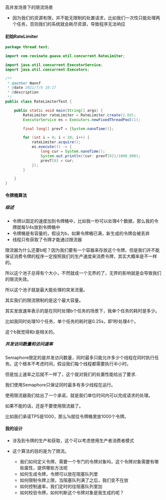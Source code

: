 高并发场景下的限流场景

- 因为我们的资源有限，并不能无限制的处置请求，比如我们一次性只能处理两个任务，否则我们的系统就会耗尽资源，导致程序无法响应

#### 初始RateLimiter

```java
package thread.test;

import com.revinate.guava.util.concurrent.RateLimiter;

import java.util.concurrent.ExecutorService;
import java.util.concurrent.Executors;

/**
 * @author Nannf
 * @date 2021/7/6 10:17
 * @description
 */
public class RateLimiterTest {

    public static void main(String[] args) {
        RateLimiter rateLimiter = RateLimiter.create(2.0d);
        ExecutorService es = Executors.newFixedThreadPool(1);

        final long[] prevT = {System.nanoTime()};

        for (int i = 0; i < 20; i++) {
            rateLimiter.acquire();
            es.execute(() -> {
                long cur = System.nanoTime();
                System.out.println((cur- prevT[0])/1000_000);
                prevT[0] = cur;
            });
        }

    }
}

```



#### 令牌桶算法

##### 综述

- 令牌以固定的速度加到令牌桶中，比如我一秒可以处理4个数据，那么我的令牌就每1/4s放到令牌桶中
- 令牌桶是有容量的，假设为b，如果令牌桶已满，新生成的令牌会被丢弃
- 线程只有获取了令牌才能通过限流器



限流器为什么还要b呢？因为我们要有一个容器来存放这个令牌，但是我们并不能保证消费令牌的程序一定按照我们的生产速度来消费令牌，其实大概率是不一样的。

所以这个池子总得有个大小，不然就成一个无界的了，无界的影响就是会导致我们的限流失效。

所以这个池子就是最大能处理的突发流量。

其实我们的限流限制的是这个最大容量。

其实发放速率表示的是在同时处理b个任务的场景下，我单个任务的耗时是多少。

比如我同时处理10个任务，单个任务的耗时是0.25s，即1秒处理4个。

这个b我觉得和r是相关的。





##### 并发访问数量和访问速率

Semaphore限定的是并发访问数量，同时最多只能允许多少个线程在同时执行任务。这个根本不考虑时间，假设我们每个线程都需要执行半小时。



但是加上速率之后就不一样了，这个就对我们的处置性能给出了要求.

我们使用Semaphore只保证同时最多有多少线程在运行。

使用限流器我们给出了一个承诺，就是我们单位时间内可以完成请求的处理。

如果不能的话，还是不要使用限流器了。

比如我们承诺TPS是1000，那么1s就往令牌桶里放1000个令牌。





#### 我的设计

- 涉及到令牌的生产和获取，这个可以考虑使用生产者消费者模式

-  这个算法的目的是为了限流。
   - 我们如何定义令牌，需要一个专门的令牌对象吗，这个令牌对象需要有哪些属性，提供哪些方法呢
   - 如何生成令牌，令牌可以放在阻塞队列里
   - 如何限制令牌上限，当阻塞队列满了之后，我们变不在放
   - 如何控制速率，我们定时的往阻塞队列里加
   - 如何校验令牌，如何判断这个令牌对象是我生成的呢？

  

